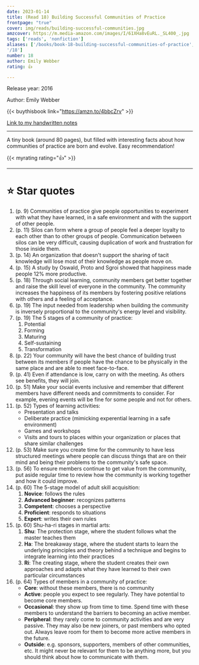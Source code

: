 ```yaml
---
date: 2023-01-14
title: (Read 18) Building Successful Communities of Practice
frontpage: "true"
cover: img/reads/building-successful-communities.jpg
amzcover: https://m.media-amazon.com/images/I/61XHa8vEuRL._SL400_.jpg
tags: ['reads', 'nonfiction']
aliases: ['/books/book-18-building-successful-communities-of-practice',
'/18']
number: 18
author: Emily Webber
rating: 👍

---
```


Release year: 2016

Author: Emily Webber

{{< buythisbook link="https://amzn.to/4bbcZrv" >}}

[Link to my handwritten notes](https://drive.google.com/file/d/1neQ9FLmaOkstnuJ9kCirjtjm0zXmcyQP/view?usp=sharing)

---

A tiny book (around 80 pages), but filled with interesting facts about how communities of
practice are born and evolve. Easy recommendation!

{{< myrating rating="👍" >}}

---

# :star: Star quotes

1. (p. 9) Communities of practice give people opportunities to
   experiment with what they have learned, in a safe environment and with
   the support of other people.
1. (p. 11) Silos can form where a group of people feel a deeper loyalty
   to each other than to other groups of people. Communication between
   silos can be very difficult, causing duplication of work and
   frustration for those inside them.
1. (p. 14) An organization that doesn't support the sharing of tacit
   knowledge will lose most of their knowledge as people move on.
1. (p. 15) A study by Oswald, Proto and Sgroi showed that happiness
   made people 12% more productive.
1. (p. 18) Through social learning, community members get better
   together and raise the skill level of everyone in the community. The
   community increases the happiness of its members by fostering
   positive relations with others and a feeling of acceptance.
1. (p. 19) The input needed from leadership when building the community
   is inversely proportional to the community's energy level and
   visibility.
1. (p. 19) The 5 stages of a community of practice:
    1. Potential
    1. Forming
    1. Maturing
    1. Self-sustaining
    1. Transformation
1. (p. 22) Your community will have the best chance of building trust
   between its members if people have the chance to be physically in the
   same place and are able to meet face-to-face.
1. (p. 41) Even if attendance is low, carry on with the meeting. As
   others see benefits, they will join.
1. (p. 51) Make your social events inclusive and remember that different
   members have different needs and commitments to consider. For
   example, evening events will be fine for some people and not for
   others.
1. (p. 52) Types of learning activities:
    - Presentation and talks
    - Deliberate practice (mimicking experential learning in a safe
      environment)
    -  Games and workshops
    - Visits and tours to places within your organization or places that
      share similar challenges
1. (p. 53) Make sure you create time for the community to have less
   structured meetings where people can discuss things that are on their
   mind and being their problems to the community's safe space.
1. (p. 56) To ensure members continue to get value from the community,
   put aside regular time to review how the community is working
   together and how it could improve.
1. (p. 60) The 5-stage model of adult skill acquisition:
    1. **Novice**: follows the rules
    1. **Advanced beginner**: recognizes patterns
    1. **Competent**: chooses a perspective
    1. **Proficient**: responds to situations
    1. **Expert**: writes their own rules
1. (p. 60) Shu-ha-ri stages in martial arts:
    1. **Shu**: The protection stage, where the student follows what the
       master teaches them
    1. **Ha**: The breakaway stage, where the student starts to learn the
       underlying principles and theory behind a technique and begins to
       integrate learning into their practices
    1. **Ri**: The creating stage, where the student creates their own
       approaches and adapts what they have learned to their own
       particular circumstances
1. (p. 64) Types of members in a community of practice:
    - **Core**: without these members, there is no community
    - **Active**: people you expect to see regularly. They have potential to
      become core members.
    - **Occasional**: they show up from time to time. Spend time with these
      members to understand the barriers to becoming an active member.
    - **Peripheral**: they rarely come to community activities and are very
      passive. They may also be new joiners, or past members who opted
      out. Always leave room for them to become more active members in
      the future.
    - **Outside**: e.g. sponsors, supporters, members of other communities,
      etc. It might never be relevant for them to be anything more, but
      you should think about how to communicate with them.
